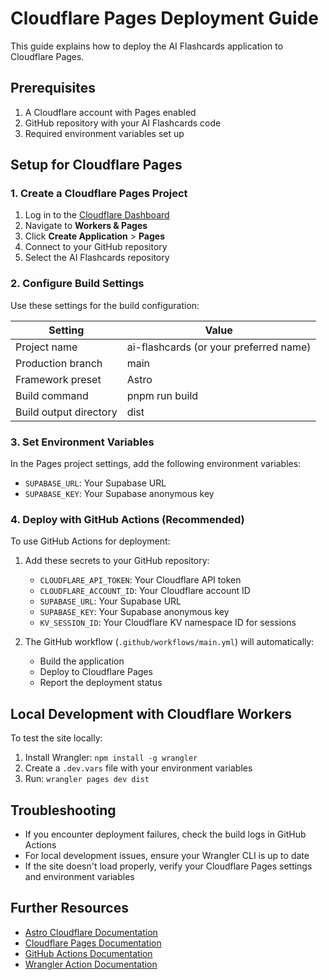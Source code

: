 # Cloudflare Pages Deployment Guide

This guide explains how to deploy the AI Flashcards application to Cloudflare Pages.

## Prerequisites

1. A Cloudflare account with Pages enabled
2. GitHub repository with your AI Flashcards code
3. Required environment variables set up

## Setup for Cloudflare Pages

### 1. Create a Cloudflare Pages Project

1. Log in to the [Cloudflare Dashboard](https://dash.cloudflare.com)
2. Navigate to **Workers & Pages**
3. Click **Create Application** > **Pages**
4. Connect to your GitHub repository
5. Select the AI Flashcards repository

### 2. Configure Build Settings

Use these settings for the build configuration:

| Setting                | Value                                  |
| ---------------------- | -------------------------------------- |
| Project name           | ai-flashcards (or your preferred name) |
| Production branch      | main                                   |
| Framework preset       | Astro                                  |
| Build command          | pnpm run build                         |
| Build output directory | dist                                   |

### 3. Set Environment Variables

In the Pages project settings, add the following environment variables:

- `SUPABASE_URL`: Your Supabase URL
- `SUPABASE_KEY`: Your Supabase anonymous key

### 4. Deploy with GitHub Actions (Recommended)

To use GitHub Actions for deployment:

1. Add these secrets to your GitHub repository:

   - `CLOUDFLARE_API_TOKEN`: Your Cloudflare API token
   - `CLOUDFLARE_ACCOUNT_ID`: Your Cloudflare account ID
   - `SUPABASE_URL`: Your Supabase URL
   - `SUPABASE_KEY`: Your Supabase anonymous key
   - `KV_SESSION_ID`: Your Cloudflare KV namespace ID for sessions

2. The GitHub workflow (`.github/workflows/main.yml`) will automatically:
   - Build the application
   - Deploy to Cloudflare Pages
   - Report the deployment status

## Local Development with Cloudflare Workers

To test the site locally:

1. Install Wrangler: `npm install -g wrangler`
2. Create a `.dev.vars` file with your environment variables
3. Run: `wrangler pages dev dist`

## Troubleshooting

- If you encounter deployment failures, check the build logs in GitHub Actions
- For local development issues, ensure your Wrangler CLI is up to date
- If the site doesn't load properly, verify your Cloudflare Pages settings and environment variables

## Further Resources

- [Astro Cloudflare Documentation](https://docs.astro.build/en/guides/integrations-guide/cloudflare/)
- [Cloudflare Pages Documentation](https://developers.cloudflare.com/pages)
- [GitHub Actions Documentation](https://docs.github.com/en/actions)
- [Wrangler Action Documentation](https://github.com/cloudflare/wrangler-action)
